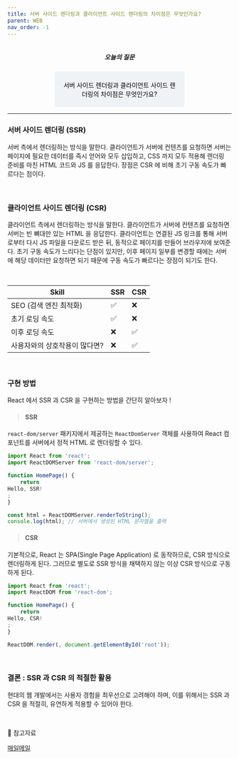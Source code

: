 ```yaml
---
title: 서버 사이드 렌더링과 클라이언트 사이드 렌더링의 차이점은 무엇인가요?
parent: WEB
nav_order: -1
---
```


<div style="text-align: center; display: flex;
    flex-direction: column;
    align-items: center;">
    <h5>오늘의 질문</h5>
    <div style="color: black; background-color: #F0F3F5; border-radius: 5px; width: 50%; padding: 20px;">
    서버 사이드 렌더링과 클라이언트 사이드 렌더링의 차이점은 무엇인가요?
    </div>
</div>

---

### 서버 사이드 렌더링 (SSR)

서버 측에서 렌더링하는 방식을 말한다. 클라이언트가 서버에 컨텐츠를 요청하면 서버는 페이지에 필요한 데이터를 즉시 얻어와 모두 삽입하고, CSS 까지 모두 적용해 렌더링 준비를 마친 HTML 코드와 JS 를 응답한다. 장점은 CSR 에 비해 초기 구동 속도가 빠르다는 점이다.

<br>

### 클라이언트 사이드 렌더링 (CSR)

클라이언트 측에서 렌더링하는 방식을 말한다. 클라이언트가 서버에 컨텐츠를 요청하면 서버는 빈 뼈대만 있는 HTML 을 응답한다. 클라이언트는 연결된 JS 링크를 통해 서버로부터 다시 JS 파일을 다운로드 받은 뒤, 동적으로 페이지를 만들어 브라우저에 보여준다. 초기 구동 속도가 느리다는 단점이 있지만, 이후 페이지 일부를 변경할 때에는 서버에 해당 데이터만 요청하면 되기 때문에 구동 속도가 빠르다는 장점이 되기도 한다.

<br>

| Skill | SSR | CSR |
|---|---|---|
| SEO (검색 엔진 최적화) | ✅ | ❌ |
| 초기 로딩 속도 | ✅ | ❌ |
| 이후 로딩 속도 | ❌ | ✅ |
| 사용자와의 상호작용이 많다면? | ❌ | ✅ |

<br>

### 구현 방법

React 에서 SSR 과 CSR 을 구현하는 방법을 간단히 알아보자 !

> #### SSR

```react-dom/server``` 패키지에서 제공하는 ```ReactDomServer``` 객체를 사용하여 React 컴포넌트를 서버에서 정적 HTML 로 렌더링할 수 있다.

``` javascript
import React from 'react';
import ReactDOMServer from 'react-dom/server';

function HomePage() {
    return 
Hello, SSR!
;
}

const html = ReactDOMServer.renderToString();
console.log(html); // 서버에서 생성된 HTML 문자열을 출력
```

> #### CSR

기본적으로, React 는 SPA(Single Page Application) 로 동작하므로, CSR 방식으로 렌더링하게 된다. 그러므로 별도로 SSR 방식을 채택하지 않는 이상 CSR 방식으로 구동하게 된다.

``` javascript
import React from 'react';
import ReactDOM from 'react-dom';

function HomePage() {
    return 
Hello, CSR!
;
}

ReactDOM.render(, document.getElementById('root'));
```

<br>

### 결론 : SSR 과 CSR 의 적절한 활용

현대의 웹 개발에서는 사용자 경험을 최우선으로 고려해야 하며, 이를 위해서는 SSR 과 CSR 을 적절히, 유연하게 적용할 수 있어야 한다.

<br>

🔖 참고자료

[매일메일](https://www.maeil-mail.kr/question/103)